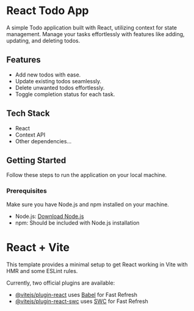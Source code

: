 # React Todo App

A simple Todo application built with React, utilizing context for state management. Manage your tasks effortlessly with features like adding, updating, and deleting todos.

## Features

- Add new todos with ease.
- Update existing todos seamlessly.
- Delete unwanted todos effortlessly.
- Toggle completion status for each task.

## Tech Stack

- React
- Context API
- Other dependencies...

## Getting Started

Follow these steps to run the application on your local machine.

### Prerequisites

Make sure you have Node.js and npm installed on your machine.

- Node.js: [Download Node.js](https://nodejs.org/)
- npm: Should be included with Node.js installation


# React + Vite

This template provides a minimal setup to get React working in Vite with HMR and some ESLint rules.

Currently, two official plugins are available:

- [@vitejs/plugin-react](https://github.com/vitejs/vite-plugin-react/blob/main/packages/plugin-react/README.md) uses [Babel](https://babeljs.io/) for Fast Refresh
- [@vitejs/plugin-react-swc](https://github.com/vitejs/vite-plugin-react-swc) uses [SWC](https://swc.rs/) for Fast Refresh
